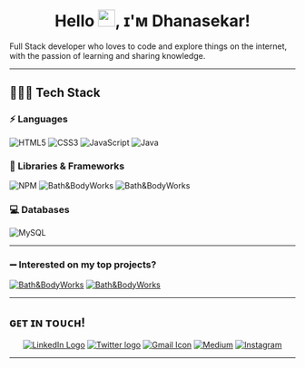 <h1 align="center"> Hello <img src="https://raw.githubusercontent.com/MartinHeinz/MartinHeinz/master/wave.gif" width="30px">, ɪ'ᴍ Dhanasekar! </h1>

Full Stack developer who loves to code and explore things on the internet, with the passion of learning and sharing knowledge.

---
## 👨🏻‍💻 Tech Stack
### ⚡ Languages
![HTML5](https://img.shields.io/badge/HTML5-E34F26?style=for-the-badge&logo=html5&logoColor=white)
![CSS3](https://img.shields.io/badge/CSS3-1572B6?style=for-the-badge&logo=css3&logoColor=white)
![JavaScript](https://img.shields.io/badge/JavaScript-323330?style=for-the-badge&logo=javascript&logoColor=F7DF1E)
![Java](https://img.shields.io/badge/Java-ED8B00?style=for-the-badge&logo=java&logoColor=white)

### 🚀 Libraries & Frameworks
![NPM](https://img.shields.io/badge/npm-CB3837?style=for-the-badge&logo=npm&logoColor=white)
<img src="https://img.shields.io/static/v1?style=for-the-badge&message=Java-Collections&color=3C79B5&logo=Bath&BodyWorks&logoColor=FFFFFF&label=" alt="Bath&BodyWorks"/>
<img src="https://img.shields.io/static/v1?style=for-the-badge&message=Hibernate&color=B2A573&logo=Bath&BodyWorks&logoColor=FFFFFF&label=" alt="Bath&BodyWorks"/>


### 💻 Databases
![MySQL](https://img.shields.io/badge/MySQL-00000F?style=for-the-badge&logo=mysql&logoColor=white)

---

### :heavy_minus_sign: Interested on my top projects?

<p>
<a href="https://github.com/sathish-dhana/Bath-Bodyworks" target="blank"><img src="https://img.shields.io/static/v1?style=for-the-badge&message=Bath-Bodyworks&color=E30184&logo=Bath&BodyWorks&logoColor=FFFFFF&label=" alt="Bath&BodyWorks"/></a>
  <a href="https://github.com/sathish-dhana/Snapdeal" target="blank"><img src="https://img.shields.io/static/v1?style=for-the-badge&message=Snapdeal&color=F2203E&logo=Bath&BodyWorks&logoColor=FFFFFF&label=" alt="Bath&BodyWorks"/></a>
</p>

---

## ɢᴇᴛ ɪɴ ᴛᴏᴜᴄʜ!
<p align="center">
<a href="https://www.linkedin.com/in/kdhanasekar166/" title="LinkedIn"><img src="https://img.shields.io/badge/LinkedIn-0077B5?style=for-the-badge&logo=linkedin&logoColor=white"  alt="LinkedIn Logo"  /></a>  
<a href="https://twitter.com/kdhanasekar166" title="Twitter"><img src="https://img.shields.io/badge/Twitter-1DA1F2?style=for-the-badge&logo=twitter&logoColor=white"  alt="Twitter logo" /></a>
  <a href="mailto:kdhanasekar166@gmail.com" title="Write me an email"><img src="https://img.shields.io/badge/Gmail-D14836?style=for-the-badge&logo=gmail&logoColor=white"  alt="Gmail Icon" /></a>
<a href="https://medium.com/@kdhanasekar166"><img src="https://img.shields.io/badge/Medium-12100E?style=for-the-badge&logo=medium&logoColor=white" title="Medium"><a>
  <a href="https://www.instagram.com/sathish__dhana/"><img src="https://img.shields.io/badge/Instagram-E4405F?style=for-the-badge&logo=instagram&logoColor=white" title="Instagram"><a>
</p>

---

<!--<img alt="React" src="https://img.shields.io/badge/-React-45b8d8?style=flat-square&logo=react&logoColor=white" />-->

<!--### :heavy_minus_sign: Interested on my Story?
When I graduated as a civil engineer, I never thought that I would be on the path to become a web developer. I started my career as a site engineer, then worked as a rebar detailer for the next 3 years.
However, the job did not provide me the satisfaction that I was seeking for my career growth. This is when I came across the career option of web development and was immediately intrigued.

While I was exploring career paths on web development, I learned about Masai school and joined a 30-weeks full-time course on Full-Stack Web Development. Ever since, I became determined to learn new skills and frameworks. I was able to apply my learnings while developing projects and that became an enjoyable process.

I started from scratch with next to no knowledge about web development. But, in the span on 2 months I was able to build an E-commerce page with proper flow and validations. This experience ignited a spark in me to learn and develop more.

With Masai school, I have developed my skills with hands-on experience on MERN stack, critical thinking by solving Data Structures and Algorithms. Through learning and implementing, I have become an expert in JavaScript, HTML, and CSS.

My previous work experience, combined with everything that I have learnt in the past few months has enhanced my skills in coordination, clear communication and decision making.

My leisure interest include travelling, reading books, exploring movies and listening to music.

Looking forward to applying the acquired skills on solving intricate problems and making life much easier.
Feel free to reach me at: taherahmed.sj.95@gmail.com.
You can view my work at:-->




 



<!--
**taherahmed14/taherahmed14** is a ✨ _special_ ✨ repository because its `README.md` (this file) appears on your GitHub profile.

Here are some ideas to get you started:

- 🔭 I’m currently working on ...
- 🌱 I’m currently learning ...
- 👯 I’m looking to collaborate on ...
- 🤔 I’m looking for help with ...
- 💬 Ask me about ...
- 📫 How to reach me: ...
- 😄 Pronouns: ...
- ⚡ Fun fact: ...
-->

